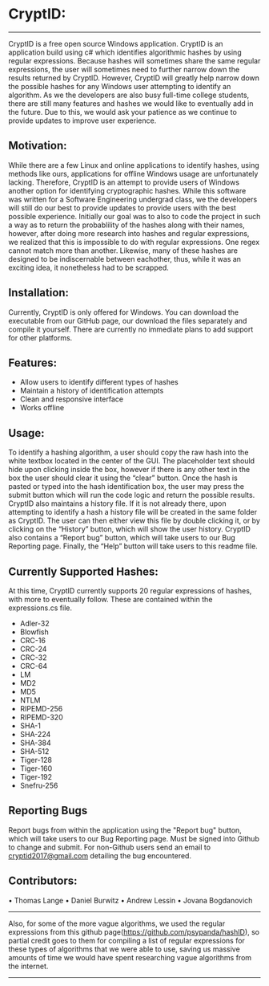 # CryptID:
*** 
  CryptID is a free open source Windows application. CryptID is an application build using c# which identifies algorithmic hashes by using regular expressions. Because hashes will sometimes share the same regular expressions, the user will sometimes need to further narrow down the results returned by CryptID. However, CryptID will greatly help narrow down the possible hashes for any Windows user attempting to identify an algorithm.
  As we the developers are also busy full-time college students, there are still many features and hashes we would like to eventually add in the future. Due to this, we would ask your patience as we continue to provide updates to improve user experience.

## Motivation:
  While there are a few Linux and online applications to identify hashes, using methods like ours, applications for offline Windows usage are unfortunately lacking. Therefore, CryptID is an attempt to provide users of Windows another option for identifying cryptographic hashes. While this software was written for a Software Engineering undergrad class, we the developers will still do our best to provide updates to provide users with the best possible experience.
  Initially our goal was to also to code the project in such a way as to return the probablility of the hashes along with their names, however, after doing more research into hashes and regular expressions, we realized that this is impossible to do with regular expressions. One regex cannot match more than another. Likewise, many of these hashes are designed to be indiscernable between eachother, thus, while it was an exciting idea, it nonetheless had to be scrapped.

## Installation:
  Currently, CryptID is only offered for Windows. You can download the executable from our GitHub page, our download the files separately and compile it yourself. There are currently no immediate plans to add support for other platforms.

## Features:
  *	Allow users to identify different types of hashes
  *	Maintain a history of identification attempts
  *	Clean and responsive interface
  *	Works offline
  
## Usage:
  To identify a hashing algorithm, a user should copy the raw hash into the white textbox located in the center of the GUI. The placeholder text should hide upon clicking inside the box, however if there is any other text in the box the user should clear it using the “clear” button. Once the hash is pasted or typed into the hash identification box, the user may press the submit button which will run the code logic and return the possible results.
  CryptID also maintains a history file. If it is not already there, upon attempting to identify a hash a history file will be created in the same folder as CryptID. The user can then either view this file by double clicking it, or by clicking on the “History” button, which will show the user history.
  CryptID also contains a “Report bug” button, which will take users to our Bug Reporting page. Finally, the “Help” button will take users to this readme file.
  
## Currently Supported Hashes:
  At this time, CryptID currently supports 20 regular expressions of hashes, with more to eventually follow. These are contained within the expressions.cs file.
  * Adler-32
  * Blowfish
  * CRC-16
  * CRC-24
  * CRC-32
  * CRC-64
  * LM
  * MD2
  * MD5
  * NTLM
  * RIPEMD-256
  * RIPEMD-320
  * SHA-1
  * SHA-224
  * SHA-384
  * SHA-512
  * Tiger-128
  * Tiger-160
  * Tiger-192
  * Snefru-256
  
## Reporting Bugs
Report bugs from within the application using the "Report bug" button, which will take users to our Bug Reporting page. Must be signed into Github to change and submit. For non-Github users send an email to cryptid2017@gmail.com detailing the bug encountered.

## Contributors:
  •	Thomas Lange
  •	Daniel Burwitz
  •	Andrew Lessin
  •	Jovana Bogdanovich
  
***
Also, for some of the more vague algorithms, we used the regular expressions from this github page(https://github.com/psypanda/hashID), so partial credit goes to them for compiling a list of regular expressions for these types of algorithms that we were able to use, saving us massive amounts of time we would have spent researching vague algorithms from the internet.
***
